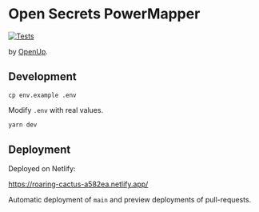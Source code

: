 # Open Secrets PowerMapper

[![Tests](https://github.com/OpenUpSA/open-secrets-powermapper/actions/workflows/cypress.yml/badge.svg)](https://github.com/OpenUpSA/open-secrets-powermapper/actions/workflows/cypress.yml)

by [OpenUp](https://OpenUp.org.za).

## Development

```
cp env.example .env
```

Modify `.env` with real values.

```bash
yarn dev
```

## Deployment

Deployed on Netlify:

https://roaring-cactus-a582ea.netlify.app/

Automatic deployment of `main` and preview deployments of pull-requests.
